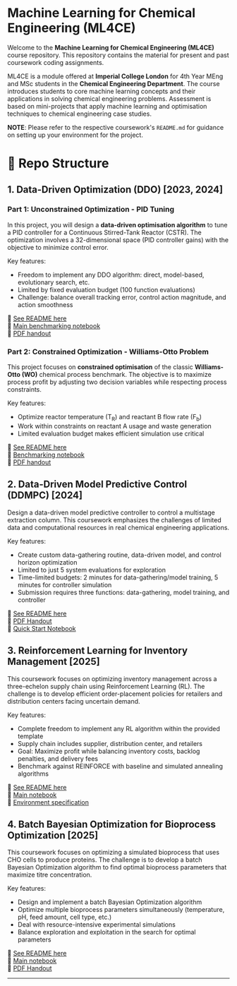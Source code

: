 # Machine Learning for Chemical Engineering (ML4CE)

Welcome to the **Machine Learning for Chemical Engineering (ML4CE)** course repository. This repository contains the material for present and past coursework coding assignments.

ML4CE is a module offered at **Imperial College London** for 4th Year MEng and MSc students in the **Chemical Engineering Department**. The course introduces students to core machine learning concepts and their applications in solving chemical engineering problems.  Assessment is based on mini-projects that apply machine learning and optimisation techniques to chemical engineering case studies.

**NOTE**: Please refer to the respective coursework's `README.md` for guidance on setting up your environment for the project. 

# 📂 Repo Structure

## 1. Data-Driven Optimization (DDO) [2023, 2024]

### Part 1: Unconstrained Optimization - PID Tuning

In this project, you will design a **data-driven optimisation algorithm** to tune a PID controller for a Continuous Stirred-Tank Reactor (CSTR). The optimization involves a 32-dimensional space (PID controller gains) with the objective to minimize control error.

Key features:
- Freedom to implement any DDO algorithm: direct, model-based, evolutionary search, etc.
- Limited by fixed evaluation budget (100 function evaluations)
- Challenge: balance overall tracking error, control action magnitude, and action smoothness

📖 [See README here](/DataDrivenOptimization/part1_unconstrained/README.md)  
📖 [Main benchmarking notebook](/DataDrivenOptimization/part1_unconstrained/ML4CE_CSTR_PID_CW.ipynb)  
📄 [PDF handout](/DataDrivenOptimization/part1_unconstrained/Coursework%20DDO%20Part%202.pdf)

### Part 2: Constrained Optimization - Williams-Otto Problem

This project focuses on **constrained optimisation** of the classic **Williams-Otto (WO)** chemical process benchmark. The objective is to maximize process profit by adjusting two decision variables while respecting process constraints.

Key features:
- Optimize reactor temperature (T<sub>R</sub>) and reactant B flow rate (F<sub>b</sub>)
- Work within constraints on reactant A usage and waste generation
- Limited evaluation budget makes efficient simulation use critical

📖 [See README here](/DataDrivenOptimization/part2_constrained/README.md)  
📖 [Benchmarking notebook](/DataDrivenOptimization/part2_constrained/ML4CE_WO_eval_algs.ipynb)  
📄 [PDF handout](/DataDrivenOptimization/part2_constrained/ML4CE_WO_coursework.pdf)

## 2. Data-Driven Model Predictive Control (DDMPC) [2024]

Design a data-driven model predictive controller to control a multistage extraction column. This coursework emphasizes the challenges of limited data and computational resources in real chemical engineering applications.

Key features:
- Create custom data-gathering routine, data-driven model, and control horizon optimization
- Limited to just 5 system evaluations for exploration
- Time-limited budgets: 2 minutes for data-gathering/model training, 5 minutes for controller simulation
- Submission requires three functions: data-gathering, model training, and controller

📖 [See README here](/DataDrivenMPC/readme.md)  
📖 [PDF Handout](/DataDrivenMPC/coursework_part_3.pdf)  
📖 [Quick Start Notebook](/DataDrivenMPC/pc-gym/Quick_Start.ipynb)

## 3. Reinforcement Learning for Inventory Management [2025]

This coursework focuses on optimizing inventory management across a three-echelon supply chain using Reinforcement Learning (RL). The challenge is to develop efficient order-placement policies for retailers and distribution centers facing uncertain demand.

Key features:
- Complete freedom to implement any RL algorithm within the provided template
- Supply chain includes supplier, distribution center, and retailers
- Goal: Maximize profit while balancing inventory costs, backlog penalties, and delivery fees
- Benchmark against REINFORCE with baseline and simulated annealing algorithms

📖 [See README here](/ReinforcementLearning/README.md)  
📖 [Main notebook](/ReinforcementLearning/ML4CE_RL_INV_CW.ipynb)  
📖 [Environment specification](/ReinforcementLearning/ML4CE_RL_environment.py)


## 4. Batch Bayesian Optimization for Bioprocess Optimization [2025]

This coursework focuses on optimizing a simulated bioprocess that uses CHO cells to produce proteins. The challenge is to develop a batch Bayesian Optimization algorithm to find optimal bioprocess parameters that maximize titre concentration.

Key features:
- Design and implement a batch Bayesian Optimization algorithm
- Optimize multiple bioprocess parameters simultaneously (temperature, pH, feed amount, cell type, etc.)
- Deal with resource-intensive experimental simulations
- Balance exploration and exploitation in the search for optimal parameters

📖 [See README here](/BatchBayesianOptimization/README.md)  
📖 [Main notebook](/BatchBayesianOptimization/MLCE_Coursework2025_BatchBO.ipynb)  
📖 [PDF Handout](BatchBayesianOptimization/MLCE_Coursework_Batch_BO.pdf)

---
